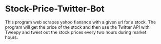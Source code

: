 # Stock-Price-Twitter-Bot
This program web scrapes yahoo fianance with a given url for a stock. The program will get the price of the stock and then use the Twitter API with Tweepy and tweet out the stock prices every two hours during market hours.
